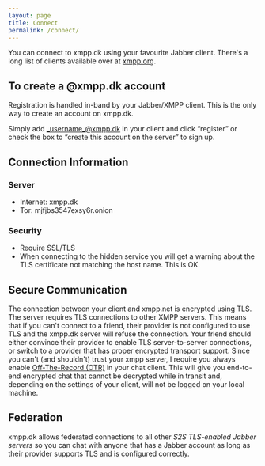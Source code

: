 ```yaml
---
layout: page
title: Connect
permalink: /connect/
---
```

You can connect to xmpp.dk using your favourite Jabber client. There's a long list of clients available over at [xmpp.org][jabber-clients]. 

## To create a @xmpp.dk account
Registration is handled in-band by your Jabber/XMPP client. This is the only way to create an account on xmpp.dk.  
  
Simply add _username_@xmpp.dk in your client and click “register” or check the box to “create this account on the server” to sign up.

## Connection Information

### Server

* Internet: xmpp.dk
* Tor: mjfjbs3547exsy6r.onion

### Security

* Require SSL/TLS
* When connecting to the hidden service you will get a warning about the TLS certificate not matching the host name. This is OK.

## Secure Communication
The connection between your client and xmpp.net is encrypted using TLS. The server requires TLS connections to other XMPP servers.
This means that if you can't connect to a friend, their provider is not configured to use TLS and the xmpp.dk server will refuse the connection. Your friend
should either convince their provider to enable TLS server-to-server connections, or switch to a provider that has proper encrypted transport support. 
Since you can't (and shouldn't) trust your xmpp server, I require you always enable [Off-The-Record (OTR)][off-the-record] in your chat client. 
This will give you end-to-end encrypted chat that cannot be decrypted while in transit and, depending on the settings of your client, will not be logged on your local machine. 

## Federation
xmpp.dk allows federated connections to all other *S2S TLS-enabled Jabber servers* so you can chat with anyone that has a Jabber account as long as their provider supports TLS and is configured correctly. 

[jabber-clients]: https://xmpp.org/software/clients.html
[off-the-record]: https://otr.cypherpunks.ca/